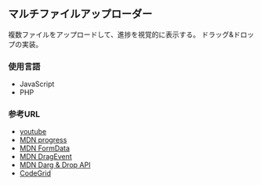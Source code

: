 ## マルチファイルアップローダー

複数ファイルをアップロードして、進捗を視覚的に表示する。
ドラッグ&ドロップの実装。

### 使用言語

- JavaScript
- PHP

### 参考URL

- [youtube](https://www.youtube.com/watch?v=qoujtAnI4Fc&list=PL00952AC35D0A4701)
- [MDN progress](https://developer.mozilla.org/ja/docs/Web/HTML/Element/progress)
- [MDN FormData](https://developer.mozilla.org/ja/docs/Web/API/FormData)
- [MDN DragEvent](https://developer.mozilla.org/ja/docs/Web/API/Document/drag_event)
- [MDN Darg & Drop API](https://developer.mozilla.org/ja/docs/Web/API/HTML_Drag_and_Drop_API)
- [CodeGrid](https://app.codegrid.net/entry/dnd-api-1#toc-0)